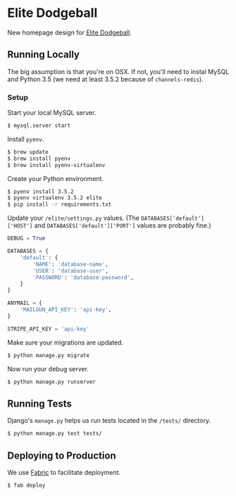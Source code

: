 Elite Dodgeball
===============

New homepage design for [Elite Dodgeball](http://www.elite-dodgeball.com/).

## Running Locally

The big assumption is that you're on OSX. If not, you'll need to instal MySQL and Python 3.5 (we need at least 3.5.2 because of `channels-redis`).

### Setup

Start your local MySQL server.

```bash
$ mysql.server start
```

Install `pyenv`.

```bash
$ brew update
$ brew install pyenv
$ brew install pyenv-virtualenv
```

Create your Python environment.

```bash
$ pyenv install 3.5.2
$ pyenv virtualenv 3.5.2 elite
$ pip install -r requirements.txt
```

Update your `/elite/settings.py` values. (The `DATABASES['default']['HOST']` and `DATABASES['default']['PORT']` values are probably fine.)

```python
DEBUG = True

DATABASES = {
	'default': {
		'NAME': 'database-name',
		'USER': 'database-user',
		'PASSWORD': 'database-password',
	}
}

ANYMAIL = {
	'MAILGUN_API_KEY': 'api-key',
}

STRIPE_API_KEY = 'api-key'
```

Make sure your migrations are updated.

```bash
$ python manage.py migrate
```

Now run your debug server.

```bash
$ python manage.py runserver
```

## Running Tests

Django's `manage.py` helps us run tests located in the `/tests/` directory.

```bash
$ python manage.py test tests/
```

## Deploying to Production

We use [Fabric](http://www.fabfile.org/) to facilitate deployment.

```bash
$ fab deploy
```
